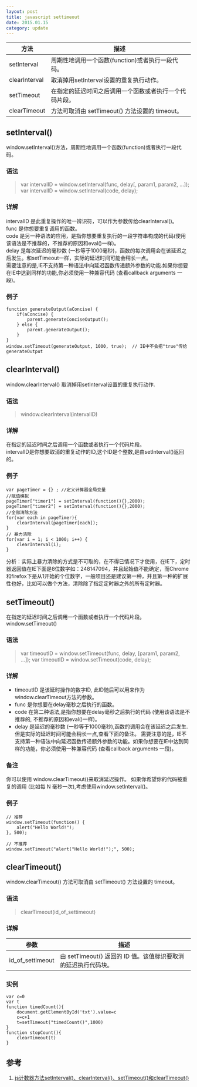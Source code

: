 ```yaml
---
layout: post
title: javascript settimeout
date: 2015.01.15
category: update
---
```



方法  |	描述
------|------|
setInterval	 | 周期性地调用一个函数(function)或者执行一段代码。
clearInterval |	取消掉用setInterval设置的重复执行动作。
setTimeout | 在指定的延迟时间之后调用一个函数或者执行一个代码片段。
clearTimeout |	方法可取消由 setTimeout() 方法设置的 timeout。

## setInterval()

window.setInterval()方法，周期性地调用一个函数(function)或者执行一段代码。

### 语法

> var intervalID = window.setInterval(func, delay[, param1, param2, ...]);
> var intervalID = window.setInterval(code, delay);

### 详解

intervalID 是此重复操作的唯一辨识符，可以作为参数传给clearInterval()。  
func 是你想要重复调用的函数。  
code 是另一种语法的应用，是指你想要重复执行的一段字符串构成的代码(使用该语法是不推荐的，不推荐的原因和eval()一样)。  
delay 是每次延迟的毫秒数 (一秒等于1000毫秒)，函数的每次调用会在该延迟之后发生。和setTimeout一样，实际的延迟时间可能会稍长一点。  
需要注意的是,IE不支持第一种语法中向延迟函数传递额外参数的功能.如果你想要在IE中达到同样的功能,你必须使用一种兼容代码 (查看callback arguments 一段)。

### 例子

    function generateOutput(aConcise) {
        if(aConcise) {
            parent.generateConciseOutput();
        } else {
            parent.generateOutput();
        }
    }
    window.setTimeout(generateOutput, 1000, true);  // IE中不会把"true"传给generateOutput

## clearInterval()

window.clearInterval() 取消掉用setInterval设置的重复执行动作.

### 语法

> window.clearInterval(intervalID)

### 详解

在指定的延迟时间之后调用一个函数或者执行一个代码片段。  
intervalID是你想要取消的重复动作的ID,这个ID是个整数,是由setInterval()返回的。

### 例子

    var pageTimer = {} ; //定义计算器全局变量
    //赋值模拟
    pageTimer["timer1"] = setInterval(function(){},2000);
    pageTimer["timer2"] = setInterval(function(){},2000);
    //全部清除方法
    for(var each in pageTimer){
        clearInterval(pageTimer[each]);
    }
    // 暴力清除
    for(var i = 1; i < 1000; i++) {
        clearInterval(i);
    }

分析：实际上暴力清除的方式是不可取的，在不得已情况下才使用，在IE下，定时器返回值在IE下面是8位数字如：248147094，并且起始值不能确定，而Chrome和firefox下是从1开始的个位数字，一般项目还是建议第一种，并且第一种的扩展性也好，比如可以做个方法，清除除了指定定时器之外的所有定时器。 

## setTimeout()

在指定的延迟时间之后调用一个函数或者执行一个代码片段。
window.setTimeout()

### 语法

> var timeoutID = window.setTimeout(func, delay, [param1, param2, ...]);
> var timeoutID = window.setTimeout(code, delay);

### 详解

* timeoutID 是该延时操作的数字ID, 此ID随后可以用来作为window.clearTimeout方法的参数。
* func 是你想要在delay毫秒之后执行的函数。
* code 在第二种语法,是指你想要在delay毫秒之后执行的代码 (使用该语法是不推荐的, 不推荐的原因和eval()一样)。 
* delay 是延迟的毫秒数 (一秒等于1000毫秒),函数的调用会在该延迟之后发生.但是实际的延迟时间可能会稍长一点,查看下面的备注。
需要注意的是，IE不支持第一种语法中向延迟函数传递额外参数的功能。如果你想要在IE中达到同样的功能，你必须使用一种兼容代码 (查看callback arguments 一段)。

### 备注

你可以使用 window.clearTimeout()来取消延迟操作。
如果你希望你的代码被重复的调用 (比如每 N 毫秒一次),考虑使用window.setInterval()。

### 例子

    // 推荐
    window.setTimeout(function() {
        alert("Hello World!");
    }, 500);

    // 不推荐
    window.setTimeout("alert("Hello World!");", 500);

## clearTimeout()

window.clearTimeout() 方法可取消由 setTimeout() 方法设置的 timeout。

### 语法

> clearTimeout(id_of_settimeout)

### 详解

参数 |  描述
-----|-----
id_of_settimeout  |  由 setTimeout() 返回的 ID 值。该值标识要取消的延迟执行代码块。

### 实例

    var c=0
    var t
    function timedCount(){
        document.getElementById('txt').value=c
        c=c+1
        t=setTimeout("timedCount()",1000)
    }
    function stopCount(){
        clearTimeout(t)
    }

## 参考
1. [js计数器方法setInterval()、clearInterval()、setTimeout()和clearTimeout()](http://segmentfault.com/blog/jslite/1190000002475127)